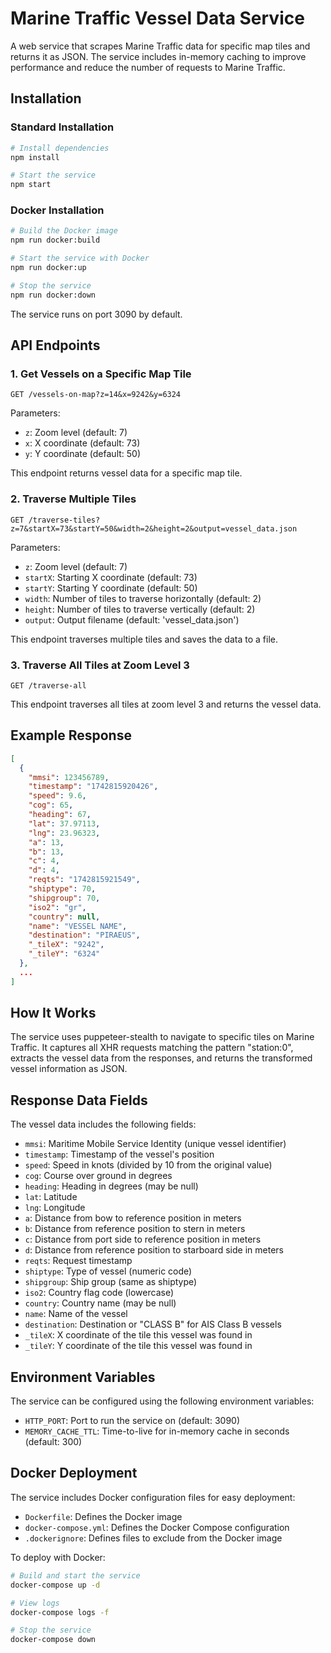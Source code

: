 # Marine Traffic Vessel Data Service

A web service that scrapes Marine Traffic data for specific map tiles and returns it as JSON. The service includes in-memory caching to improve performance and reduce the number of requests to Marine Traffic.

## Installation

### Standard Installation

```bash
# Install dependencies
npm install

# Start the service
npm start
```

### Docker Installation

```bash
# Build the Docker image
npm run docker:build

# Start the service with Docker
npm run docker:up

# Stop the service
npm run docker:down
```

The service runs on port 3090 by default.

## API Endpoints

### 1. Get Vessels on a Specific Map Tile

```
GET /vessels-on-map?z=14&x=9242&y=6324
```

Parameters:
- `z`: Zoom level (default: 7)
- `x`: X coordinate (default: 73)
- `y`: Y coordinate (default: 50)

This endpoint returns vessel data for a specific map tile.

### 2. Traverse Multiple Tiles

```
GET /traverse-tiles?z=7&startX=73&startY=50&width=2&height=2&output=vessel_data.json
```

Parameters:
- `z`: Zoom level (default: 7)
- `startX`: Starting X coordinate (default: 73)
- `startY`: Starting Y coordinate (default: 50)
- `width`: Number of tiles to traverse horizontally (default: 2)
- `height`: Number of tiles to traverse vertically (default: 2)
- `output`: Output filename (default: 'vessel_data.json')

This endpoint traverses multiple tiles and saves the data to a file.

### 3. Traverse All Tiles at Zoom Level 3

```
GET /traverse-all
```

This endpoint traverses all tiles at zoom level 3 and returns the vessel data.

## Example Response

```json
[
  {
    "mmsi": 123456789,
    "timestamp": "1742815920426",
    "speed": 9.6,
    "cog": 65,
    "heading": 67,
    "lat": 37.97113,
    "lng": 23.96323,
    "a": 13,
    "b": 13,
    "c": 4,
    "d": 4,
    "reqts": "1742815921549",
    "shiptype": 70,
    "shipgroup": 70,
    "iso2": "gr",
    "country": null,
    "name": "VESSEL NAME",
    "destination": "PIRAEUS",
    "_tileX": "9242",
    "_tileY": "6324"
  },
  ...
]
```

## How It Works

The service uses puppeteer-stealth to navigate to specific tiles on Marine Traffic. It captures all XHR requests matching the pattern "station:0", extracts the vessel data from the responses, and returns the transformed vessel information as JSON.

## Response Data Fields

The vessel data includes the following fields:

- `mmsi`: Maritime Mobile Service Identity (unique vessel identifier)
- `timestamp`: Timestamp of the vessel's position
- `speed`: Speed in knots (divided by 10 from the original value)
- `cog`: Course over ground in degrees
- `heading`: Heading in degrees (may be null)
- `lat`: Latitude
- `lng`: Longitude
- `a`: Distance from bow to reference position in meters
- `b`: Distance from reference position to stern in meters
- `c`: Distance from port side to reference position in meters
- `d`: Distance from reference position to starboard side in meters
- `reqts`: Request timestamp
- `shiptype`: Type of vessel (numeric code)
- `shipgroup`: Ship group (same as shiptype)
- `iso2`: Country flag code (lowercase)
- `country`: Country name (may be null)
- `name`: Name of the vessel
- `destination`: Destination or "CLASS B" for AIS Class B vessels
- `_tileX`: X coordinate of the tile this vessel was found in
- `_tileY`: Y coordinate of the tile this vessel was found in

## Environment Variables

The service can be configured using the following environment variables:

- `HTTP_PORT`: Port to run the service on (default: 3090)
- `MEMORY_CACHE_TTL`: Time-to-live for in-memory cache in seconds (default: 300)

## Docker Deployment

The service includes Docker configuration files for easy deployment:

- `Dockerfile`: Defines the Docker image
- `docker-compose.yml`: Defines the Docker Compose configuration
- `.dockerignore`: Defines files to exclude from the Docker image

To deploy with Docker:

```bash
# Build and start the service
docker-compose up -d

# View logs
docker-compose logs -f

# Stop the service
docker-compose down
```

